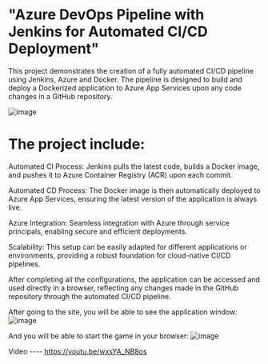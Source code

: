 # "Azure DevOps Pipeline with Jenkins for Automated CI/CD Deployment"
This project demonstrates the creation of a fully automated CI/CD pipeline using Jenkins, Azure and Docker. The pipeline is designed to build and deploy a Dockerized application to Azure App Services upon any code changes in a GitHub repository.

![image](https://github.com/user-attachments/assets/097c63fa-48e2-492f-9016-6cd003a68218)

# The project include:
  Automated CI Process: Jenkins pulls the latest code, builds a Docker image, and pushes it to Azure Container Registry (ACR) upon each commit.
  
  Automated CD Process: The Docker image is then automatically deployed to Azure App Services, ensuring the latest version of the application is always live.
  
  Azure Integration: Seamless integration with Azure through service principals, enabling secure and efficient deployments.
  
  Scalability: This setup can be easily adapted for different applications or environments, providing a robust foundation for cloud-native CI/CD pipelines.

After completing all the configurations, the application can be accessed and used directly in a browser, reflecting any changes made in the GitHub repository through the automated CI/CD pipeline.

After going to the site, you will be able to see the application window:
![image](https://github.com/user-attachments/assets/5cd3d368-1a84-47b0-bb76-a74abbc9413e)

And you will be able to start the game in your browser:
![image](https://github.com/user-attachments/assets/7673aa24-1f06-46a8-a6c3-f608fe2cea89)



Video ---- https://youtu.be/wxsYA_NB8os
